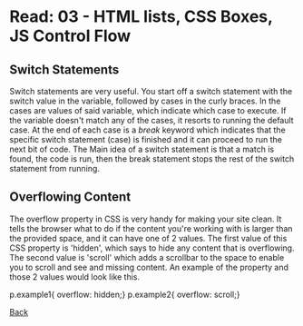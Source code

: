 # Read: 03 - HTML lists, CSS Boxes, JS Control Flow

## Switch Statements

Switch statements are very useful. You start off a switch statement with the switch value in the variable, followed by cases in the curly braces. In the cases are values of said variable, which indicate which case to execute. If the variable doesn't match any of the cases, it resorts to running the default case. At the end of each case is a *break* keyword which indicates that the specific switch statement (case) is finished and it can proceed to run the next bit of code. The Main idea of a switch statement is that a match is found, the code is run, then the break statement stops the rest of the switch statement from running.

## Overflowing Content

The overflow property in CSS is very handy for making your site clean. It tells the browser what to do if the content you're working with is larger than the provided space, and it can have one of 2 values. The first value of this CSS property is 'hidden', which says to hide any content that is overflowing. The second value is 'scroll' which adds a scrollbar to the space to enable you to scroll and see and missing content. An example of the property and those 2 values would look like this.

p.example1{
  overflow: hidden;}
p.example2{
  overflow: scroll;}
  

[Back](https://dylanmunson.github.io/reading-notes2/)
